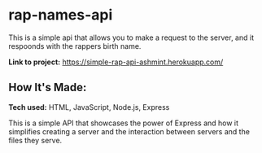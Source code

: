 # rap-names-api
This is a simple api that allows you to make a request to the server, and it respoonds with the rappers birth name.

**Link to project:** https://simple-rap-api-ashmint.herokuapp.com/


## How It's Made:

**Tech used:** HTML, JavaScript, Node.js, Express

This is a simple API that showcases the power of Express and how it simplifies creating a server and the interaction between servers and the files they serve. 


